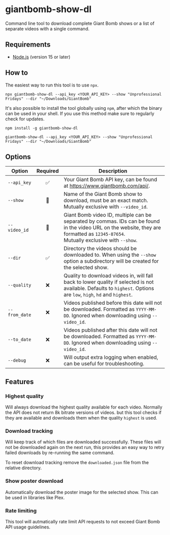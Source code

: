 # giantbomb-show-dl

Command line tool to download complete Giant Bomb shows or a list of separate videos with a single command.

## Requirements

- [Node.js](https://nodejs.org/) (version 15 or later)

## How to

The easiest way to run this tool is to use `npx`.

```shell
npx giantbomb-show-dl --api_key <YOUR_API_KEY> --show "Unprofessional Fridays" --dir "~/Downloads/GiantBomb"
```

It's also possible to install the tool globally using `npm`, after which the binary can be used in your shell. If you use this method make sure to regularly check for updates.

```shell
npm install -g giantbomb-show-dl

giantbomb-show-dl --api_key <YOUR_API_KEY> --show "Unprofessional Fridays" --dir "~/Downloads/GiantBomb"
```

## Options

| Option        | Required | Description                                                                                                                                                                           |
| ------------- | :------: | ------------------------------------------------------------------------------------------------------------------------------------------------------------------------------------- |
| `--api_key`   |    ✅    | Your Giant Bomb API key, can be found at https://www.giantbomb.com/api/.                                                                                                              |
| `--show`      |    🔀    | Name of the Giant Bomb show to download, must be an exact match.<br>Mutually exclusive with `--video_id`.                                                                             |
| `--video_id`  |    🔀    | Giant Bomb video ID, multiple can be separated by commas. IDs can be found in the video URL on the website, they are formatted as `12345-87654`.<br>Mutually exclusive with `--show`. |
| `--dir`       |    ✅    | Directory the videos should be downloaded to. When using the `--show` option a subdirectory will be created for the selected show.                                                    |
| `--quality`   |    ❌    | Quality to download videos in, will fall back to lower quality if selected is not available. Defaults to `highest`. Options are `low`, `high`, `hd` and `highest`.                    |
| `--from_date` |    ❌    | Videos published before this date will not be downloaded. Formatted as `YYYY-MM-DD`. Ignored when downloading using `--video_id`.                                                     |
| `--to_date`   |    ❌    | Videos published after this date will not be downloaded. Formatted as `YYYY-MM-DD`. Ignored when downloading using `--video_id`.                                                      |
| `--debug`     |    ❌    | Will output extra logging when enabled, can be useful for troubleshooting.                                                                                                            |

## Features

### Highest quality

Will always download the highest quality available for each video. Normally the API does not return 8k bitrate versions of videos. but this tool checks if they are available and downloads them when the quality `highest` is used.

### Download tracking

Will keep track of which files are downloaded successfully. These files will not be downloaded again on the next run, this provides an easy way to retry failed downloads by re-running the same command.

To reset download tracking remove the `downloaded.json` file from the relative directory.

### Show poster download

Automatically download the poster image for the selected show. This can be used in libraries like Plex.

### Rate limiting

This tool will autmatically rate limit API requests to not exceed Giant Bomb API usage guidelines.
